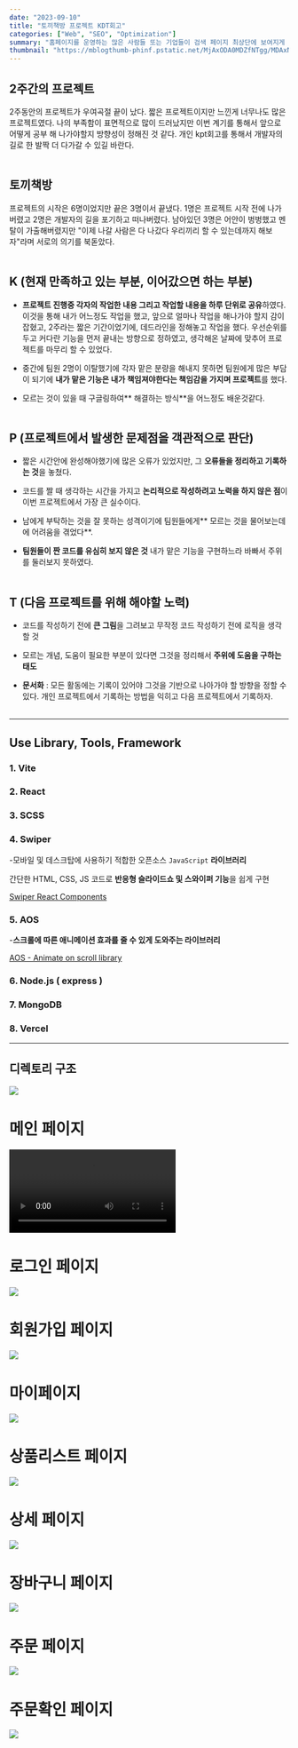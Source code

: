 ```yaml
---
date: "2023-09-10"
title: "토끼책방 프로젝트 KDT회고"
categories: ["Web", "SEO", "Optimization"]
summary: "홈페이지를 운영하는 많은 사람들 또는 기업들이 검색 페이지 최상단에 보여지게 하기 위해 어떤 최적화 작업을 하는지 알아보자."
thumbnail: "https://mblogthumb-phinf.pstatic.net/MjAxODA0MDZfNTgg/MDAxNTIyOTg0MTAwMTEz.Y0ipOdupzDoe1NOt4-VROkHaTpwFArVVzD_bgAf9eD4g.n31RkUHhfawddPTW9m7cBlUsGFCK88DoYKBFFxDdlhwg.JPEG.meeyasoap/KakaoTalk_20180402_090713037.jpg?type=w800"
---
```


## 2주간의 프로젝트

2주동안의 프로젝트가 우여곡절 끝이 났다.
짧은 프로젝트이지만 느낀게 너무나도 많은 프로젝트였다. 나의 부족함이 표면적으로 많이 드러났지만 이번 계기를 통해서 앞으로 어떻게 공부 해 나가야할지 방향성이 정해진 것 같다. 개인 kpt회고를 통해서 개발자의 길로 한 발짝 더 다가갈 수 있길 바란다.
<br/>
<br/>

## 토끼책방

프로젝트의 시작은 6명이었지만 끝은 3명이서 끝냈다. 1명은 프로젝트 시작 전에 나가버렸고 2명은 개발자의 길을 포기하고 떠나버렸다. 남아있던 3명은 어안이 벙벙했고 멘탈이 가출해버렸지만 "이제 나갈 사람은 다 나갔다 우리끼리 할 수 있는데까지 해보자"라며 서로의 의기를 북돋았다.
<br/>
<br/>

## K (현재 만족하고 있는 부분, 이어갔으면 하는 부분)

- **프로젝트 진행중 각자의 작업한 내용 그리고 작업할 내용을 하루 단위로 공유**하였다.
  이것을 통해 내가 어느정도 작업을 했고, 앞으로 얼마나 작업을 해나가야 할지 감이 잡혔고, 2주라는 짧은 기간이었기에, 데드라인을 정해놓고 작업을 했다. 우선순위를 두고 커다란 기능을 먼저 끝내는 방향으로 정하였고, 생각해온 날짜에 맞추어 프로젝트를 마무리 할 수 있었다.

- 중간에 팀원 2명이 이탈했기에 각자 맡은 분량을 해내지 못하면 팀원에게 많은 부담이 되기에 **내가 맡은 기능은 내가 책임져야한다는 책임감을 가지며 프로젝트**를 했다.

- 모르는 것이 있을 때 구글링하여** 해결하는 방식**을 어느정도 배운것같다.
  <br/>
  <br/>

## P (프로젝트에서 발생한 문제점을 객관적으로 판단)

- 짧은 시간안에 완성해야했기에 많은 오류가 있었지만, 그 **오류들을 정리하고 기록하는 것**을 놓쳤다.

- 코드를 짤 때 생각하는 시간을 가지고 **논리적으로 작성하려고 노력을 하지 않은 점**이 이번 프로젝트에서 가장 큰 실수이다.

- 남에게 부탁하는 것을 잘 못하는 성격이기에 팀원들에게** 모르는 것을 물어보는데에 어려움을 겪었다**.

- **팀원들이 짠 코드를 유심히 보지 않은 것**
  내가 맡은 기능을 구현하느라 바빠서 주위를 둘러보지 못하였다.
  <br/>
  <br/>

## T (다음 프로젝트를 위해 해야할 노력)

- 코드를 작성하기 전에 **큰 그림**을 그려보고 무작정 코드 작성하기 전에 로직을 생각할 것

- 모르는 개념, 도움이 필요한 부분이 있다면 그것을 정리해서 **주위에 도움을 구하는 태도**

- **문서화** : 모든 활동에는 기록이 있어야 그것을 기반으로 나아가야 할 방향을 정할 수 있다.
  개인 프로젝트에서 기록하는 방법을 익히고 다음 프로젝트에서 기록하자.
  <br/>
  <br/>

---

## Use Library, Tools, Framework

### 1. Vite

### 2. React

### 3. SCSS

### 4. Swiper

-모바일 및 데스크탑에 사용하기 적합한 오픈소스 `JavaScript` **라이브러리**

간단한 HTML, CSS, JS 코드로 **반응형 슬라이드쇼 및 스와이퍼 기능**을 쉽게 구현

[Swiper React Components](https://swiperjs.com/react)

### 5. AOS

-**스크롤에 따른 애니메이션 효과를 줄 수 있게 도와주는 라이브러리**

[AOS - Animate on scroll library](https://michalsnik.github.io/aos/)

### 6. Node.js ( express )

### 7. MongoDB

### 8. Vercel

---

## 디렉토리 구조

![](https://velog.velcdn.com/images/jutrong/post/b20ac255-7a58-4e9c-9814-c75cbdda4979/image.png)

# 메인 페이지

![](https://velog.velcdn.com/images/jutrong/post/2d0844fc-f3bd-42e2-96fc-0b513a637e84/image.mov)

# 로그인 페이지

![](https://velog.velcdn.com/images/jutrong/post/28df7374-fa95-4e44-928c-334d842f8037/image.png)

# 회원가입 페이지

![](https://velog.velcdn.com/images/jutrong/post/251ceca6-ec21-478d-9306-39483beecaa0/image.png)

# 마이페이지

![](https://velog.velcdn.com/images/jutrong/post/36444dcb-bbf7-430c-b1c7-98bb2b5de253/image.png)

# 상품리스트 페이지

![](https://velog.velcdn.com/images/jutrong/post/70b8a586-d1c6-4296-a5ad-011e2fdb60e6/image.png)

# 상세 페이지

![](https://velog.velcdn.com/images/jutrong/post/70d0ef04-ab11-490f-990d-9f0e0f0c7252/image.png)

# 장바구니 페이지

![](https://velog.velcdn.com/images/jutrong/post/956619d9-505c-4c98-9ac9-9db76c72e145/image.png)

# 주문 페이지

![](https://velog.velcdn.com/images/jutrong/post/f2a7af96-36ef-463f-82f7-506bf6aa88ef/image.png)

# 주문확인 페이지

![](https://velog.velcdn.com/images/jutrong/post/e1b0215e-caae-4f30-bb8a-6208586b508a/image.png)
